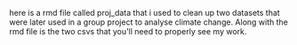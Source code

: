 here is a rmd file called proj_data that i used to clean up two datasets that were later used in a group project to analyse climate change. Along with the rmd file is the two csvs that you'll need to properly see my work.
